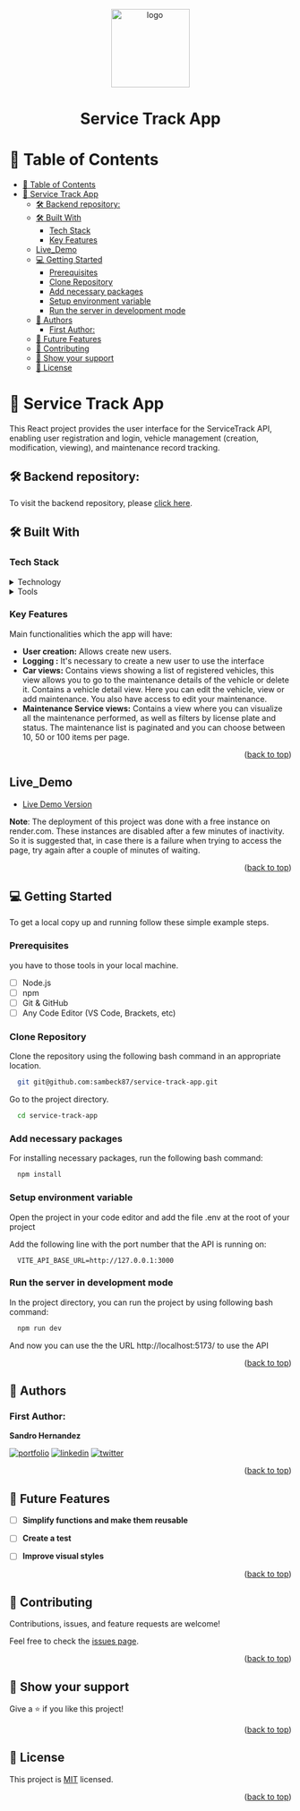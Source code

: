 <a name="readme-top"></a>

<div align="center">
  <img src="https://carapi.app/img/vehicle-api-database-hero.png" alt="logo" width="140"  height="auto" />
  <h1><b>Service Track App</b></h1>
</div>

# 📗 Table of Contents

- [📗 Table of Contents](#-table-of-contents)
- [🎯 Service Track App](#-service-track-app)
  - [🛠 Backend repository: ](#-backend-repository-)
  - [🛠 Built With ](#-built-with-)
    - [Tech Stack ](#tech-stack-)
    - [Key Features ](#key-features-)
  - [Live\_Demo ](#live_demo-)
  - [💻 Getting Started ](#-getting-started-)
    - [Prerequisites](#prerequisites)
    - [Clone Repository](#clone-repository)
    - [Add necessary packages](#add-necessary-packages)
    - [Setup environment variable](#setup-environment-variable)
    - [Run the server in development mode](#run-the-server-in-development-mode)
  - [👥 Authors ](#-authors-)
    - [First Author:](#first-author)
  - [🔭 Future Features ](#-future-features-)
  - [🤝 Contributing ](#-contributing-)
  - [👋 Show your support ](#-show-your-support-)
  - [📝 License ](#-license-)

<!-- PROJECT DESCRIPTION -->

# 🎯 Service Track App<a name="about-project"></a>

This React project provides the user interface for the ServiceTrack API, enabling user registration and login, vehicle management (creation, modification, viewing), and maintenance record tracking.

## 🛠 Backend repository: <a name="frontend"></a>

To visit the backend repository, please [click here](https://github.com/sambeck87/service-track-API).

## 🛠 Built With <a name="built-with"></a>

### Tech Stack <a name="tech-stack"></a>

<details>
  <summary>Technology</summary>
  <ul>
    <li>React</li>
    <li>Vite</li>
    <li>CSS</li>
  </ul>
</details>

<details>
  <summary>Tools</summary>
  <ul>
    <li>VS Code</li>
    <li>Git</li>
    <li>GitHub</li>
  </ul>
</details>

<!-- Features -->

### Key Features <a name="key-features"></a>

Main functionalities which the app will have:

- **User creation:** Allows create new users.
- **Logging :** It's necessary to create a new user to use the interface
- **Car views:** Contains views showing a list of registered vehicles, this view allows you to go to the maintenance details of the vehicle or delete it.
Contains a vehicle detail view. Here you can edit the vehicle, view or add maintenance. You also have access to edit your maintenance.
- **Maintenance Service views:** Contains a view where you can visualize all the maintenance performed, as well as filters by license plate and status.
The maintenance list is paginated and you can choose between 10, 50 or 100 items per page.


<p align="right">(<a href="#readme-top">back to top</a>)</p>

<!-- LIVE DEMO -->


## Live_Demo <a name="live-demo"></a>

- [Live Demo Version](https://service-track-app.onrender.com)

**Note**: The deployment of this project was done with a free instance on render.com. These instances are disabled after a few minutes of inactivity. So it is suggested that, in case there is a failure when trying to access the page, try again after a couple of minutes of waiting.

<p align="right">(<a href="#readme-top">back to top</a>)</p>

<!-- GETTING STARTED -->

## 💻 Getting Started <a name="getting-started"></a>

To get a local copy up and running follow these simple example steps.

### Prerequisites

you have to those tools in your local machine.

- [ ] Node.js
- [ ] npm
- [ ] Git & GitHub
- [ ] Any Code Editor (VS Code, Brackets, etc)

### Clone Repository

Clone the repository using the following bash command in an appropriate location.

```bash
  git git@github.com:sambeck87/service-track-app.git
```

Go to the project directory.

```bash
  cd service-track-app
```

### Add necessary packages

For installing necessary packages, run the following bash command:

```bash
  npm install
```

### Setup environment variable

Open the project in your code editor and add the file .env at the root of your project

Add the following line with the port number that the API is running on:

```
  VITE_API_BASE_URL=http://127.0.0.1:3000
```

### Run the server in development mode

In the project directory, you can run the project by using following bash command:

```bash
  npm run dev

```

And now you can use the the URL http://localhost:5173/ to use the API


<p align="right">(<a href="#readme-top">back to top</a>)</p>

<!-- AUTHORS -->

## 👥 Authors <a name="authors"></a>

### First Author:

**Sandro Hernandez**

[![portfolio](https://img.shields.io/badge/my_portfolio-000?style=for-the-badge&logo=ko-fi&logoColor=white)](https://sambeck87.github.io/Portfolio/) [![linkedin](https://img.shields.io/badge/sandro_israel_hernández_zamora-0A66C2?style=for-the-badge&logo=linkedin&logoColor=white)](https://www.linkedin.com/in/sandro-israel-hern%C3%A1ndez-zamora/) [![twitter](https://img.shields.io/badge/@sambeck4488-1DA1F2?style=for-the-badge&logo=twitter&logoColor=white)](https://twitter.com/sambeck4488)

<p align="right">(<a href="#readme-top">back to top</a>)</p>

## 🔭 Future Features <a name="future-features"></a>

- [ ] **Simplify functions and make them reusable**

- [ ] **Create a test**

- [ ] **Improve visual styles**

<p align="right">(<a href="#readme-top">back to top</a>)</p>

<!-- CONTRIBUTING -->

## 🤝 Contributing <a name="contributing"></a>

Contributions, issues, and feature requests are welcome!

Feel free to check the [issues page](../../../issues/).

<p align="right">(<a href="#readme-top">back to top</a>)</p>

<!-- SUPPORT -->

## 👋 Show your support <a name="support"></a>

Give a ⭐️ if you like this project!


<p align="right">(<a href="#readme-top">back to top</a>)</p>

## 📝 License <a name="license"></a>

This project is [MIT](./LICENSE) licensed.

<p align="right">(<a href="#readme-top">back to top</a>)</p>
